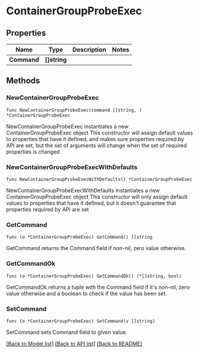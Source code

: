 # ContainerGroupProbeExec

## Properties

Name | Type | Description | Notes
------------ | ------------- | ------------- | -------------
**Command** | **[]string** |  | 

## Methods

### NewContainerGroupProbeExec

`func NewContainerGroupProbeExec(command []string, ) *ContainerGroupProbeExec`

NewContainerGroupProbeExec instantiates a new ContainerGroupProbeExec object
This constructor will assign default values to properties that have it defined,
and makes sure properties required by API are set, but the set of arguments
will change when the set of required properties is changed

### NewContainerGroupProbeExecWithDefaults

`func NewContainerGroupProbeExecWithDefaults() *ContainerGroupProbeExec`

NewContainerGroupProbeExecWithDefaults instantiates a new ContainerGroupProbeExec object
This constructor will only assign default values to properties that have it defined,
but it doesn't guarantee that properties required by API are set

### GetCommand

`func (o *ContainerGroupProbeExec) GetCommand() []string`

GetCommand returns the Command field if non-nil, zero value otherwise.

### GetCommandOk

`func (o *ContainerGroupProbeExec) GetCommandOk() (*[]string, bool)`

GetCommandOk returns a tuple with the Command field if it's non-nil, zero value otherwise
and a boolean to check if the value has been set.

### SetCommand

`func (o *ContainerGroupProbeExec) SetCommand(v []string)`

SetCommand sets Command field to given value.



[[Back to Model list]](../README.md#documentation-for-models) [[Back to API list]](../README.md#documentation-for-api-endpoints) [[Back to README]](../README.md)


